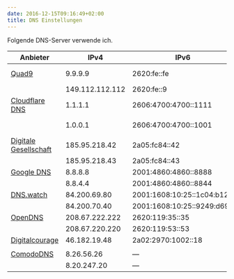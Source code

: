 ```yaml
---
date: 2016-12-15T09:16:49+02:00
title: DNS Einstellungen
---
```


Folgende DNS-Server verwende ich.

|Anbieter|IPv4|IPv6|DNS over HTTPS|DNS over TLS|
|---|---|---|---|---|
|[Quad9](https://quad9.net/)|9.9.9.9|2620:fe::fe|https://dns.quad9.net/dns-query|dns.quad9.net [iOS](/dns-config/dot-quad9.mobileconfig)|
||149.112.112.112|2620:fe::9|||
|[Cloudflare DNS](https://1.1.1.1/de/)|1.1.1.1|2606:4700:4700::1111|https://cloudflare-dns.com/dns-query [iOS](/dns-config/doh-quad9.mobileconfig)|one.one.one.one [iOS](/dns-config/dot-cloudflare.mobileconfig)|
||1.0.0.1|2606:4700:4700::1001||1dot1dot1dot1.cloudflare-dns.com|
|[Digitale Gesellschaft](https://www.digitale-gesellschaft.ch/)|185.95.218.42|2a05:fc84::42|https://dns.digitale-gesellschaft.ch/dns-query|dns.digitale-gesellschaft.ch [iOS](/dns-config/dot-digitale-gesellschaft.mobileconfig)|
||185.95.218.43|2a05:fc84::43|||
|[Google DNS](https://developers.google.com/speed/public-dns/)|8.8.8.8|2001:4860:4860::8888|https://dns.google.com/query|dns.google [iOS](/dns-config/dot-google.mobileconfig)|
||8.8.4.4|2001:4860:4860::8844|||
|[DNS.watch](https://dns.watch/)|84.200.69.80|2001:1608:10:25::1c04:b12f|||
||84.200.70.40|2001:1608:10:25::9249:d69b|||
|[OpenDNS](https://www.opendns.com/setupguide/)|208.67.222.222|2620:119:35::35|||
||208.67.220.220|2620:119:53::53|||
|[Digitalcourage](https://digitalcourage.de/)|46.182.19.48|2a02:2970:1002::18||dns2.digitalcourage.de [iOS](/dns-config/dot-digitalcourage.mobileconfig)|
||||||
|[ComodoDNS](https://www.comodo.com/secure-dns/)|8.26.56.26|&mdash;|||
||8.20.247.20|&mdash;|||
